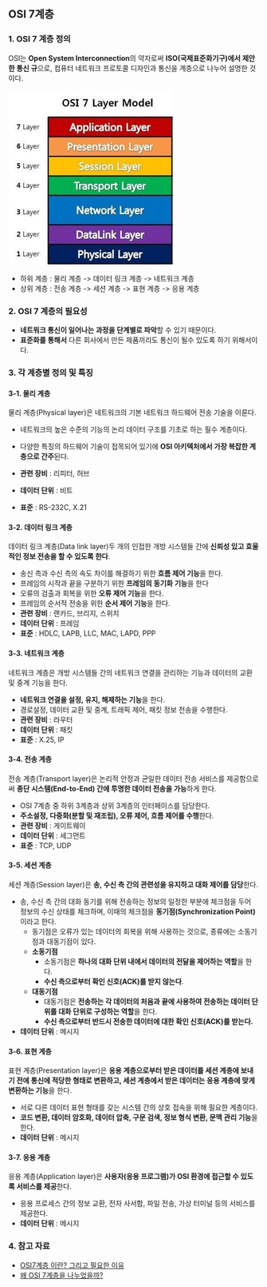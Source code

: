 
## OSI 7계층

### 1. OSI 7 계층 정의

OSI는 **Open System Interconnection**의 약자로써 **ISO(국제표준화기구)에서 제안한 통신 규**으로, 컴퓨터 네트워크 프로토콜 디자인과 통신을 계층으로 나누어 설명한 것이다.

![OSI7계층](https://raw.githubusercontent.com/zhsks528/TIL/master/Resource/OSI.PNG)

- 하위 계층 : 물리 계층 -> 데이터 링크 계층 -> 네트워크 계층
- 상위 계층 : 전송 계층 -> 세션 계층 -> 표현 계층 -> 응용 계층

### 2. OSI 7 계층의 필요성

- **네트워크 통신이 일어나는 과정을 단계별로 파악**할 수 있기 때문이다.
- **표준화를 통해서** 다른 회사에서 만든 제품끼리도 통신이 될수 있도록 하기 위해서이다.

### 3. 각 계층별 정의 및 특징

#### 3-1. 물리 계층

물리 계층(Physical layer)은 네트워크의 기본 네트워크 하드웨어 전송 기술을 이룬다.

- 네트워크의 높은 수준의 기능의 논리 데이터 구조를 기초로 하는 필수 계층이다.
- 다양한 특징의 하드웨어 기술이 접목되어 있기에 **OSI 아키텍처에서 가장 복잡한 계층으로 간주**된다.

- **관련 장비** : 리피터, 허브
- **데이터 단위** : 비트
- **표준** : RS-232C, X.21

#### 3-2. 데이터 링크 계층

데이터 링크 계층(Data link layer)두 개의 인접한 개방 시스템들 간에 **신뢰성 있고 효울적인 정보 전송을 할 수 있도록 한다**.

- 송신 측과 수신 측의 속도 차이를 해결하기 위한 **흐름 제어 기능**을 한다.
- 프레임의 시작과 끝을 구분하기 위한 **프레임의 동기화 기능**을 한다
- 오류의 검출과 회복을 위한 **오류 제어 기능**을 한다.
- 프레임의 순서적 전송을 위한 **순서 제어 기능**을 한다.
- **관련 장비** : 랜카드, 브리지, 스위치
- **데이터 단위** : 프레임
- **표준** : HDLC, LAPB, LLC, MAC, LAPD, PPP

#### 3-3. 네트워크 계층

네트워크 계층은 개방 시스템들 간의 네트워크 연결을 관리하는 기능과 데이터의 교환 및 중계 기능을 한다.

- **네트워크 연결을 설정, 유지, 해제하는 기능**을 한다.
- 경로설정, 데이터 교환 및 중계, 트래픽 제어, 패킷 정보 전송을 수행한다.
- **관련 장비** : 라우터
- **데이터 단위** : 패킷
- **표준** : X.25, IP

#### 3-4. 전송 계층 

전송 계층(Transport layer)은 논리적 안정과 균일한 데이터 전송 서비스를 제공함으로써 **종단 시스템(End-to-End) 간에 투명한 데이터 전송을 가능**하게 한다.

- OSI 7계층 중 하위 3계층과 상위 3계층의 인터페이스를 담당한다.
- **주소설정, 다중화(분할 및 재조립), 오류 제어, 흐름 제어를 수행**한다.
- **관련 장비** : 게이트웨이
- **데이터 단위** : 세그먼트
- **표준** : TCP, UDP

#### 3-5. 세션 계층

세션 계층(Session layer)은 **송, 수신 측 간의 관련성을 유지하고 대화 제어를 담당**한다.

- 송, 수신 측 간의 대화 동기를 위해 전송하는 정보의 일정한 부분에 체크점을 두어 정보의 수신 상태를 체크하며, 이때의 체크점을 **동기점(Synchronization Point)** 이라고 한다.
  - 동기점은 오류가 있는 데이터의 회복을 위해 사용하는 것으로, 종류에는 소동기점과 대동기점이 있다.
  - **소동기점**
    - 소동기점은 **하나의 대화 단위 내에서 데이터의 전달을 제어하는 역할**을 한다.
    - **수신 측으로부터 확인 신호(ACK)를 받지 않는다**.
  - **대동기점**
    - 대동기점은 **전송하는 각 데이터의 처음과 끝에 사용하여 전송하는 데이터 단위를 대화 단위로 구성하는 역할**을 한다.
    - **수신 측으로부터 반드시 전송한 데이터에 대한 확인 신호(ACK)를 받는다.**
- **데이터 단위** : 메시지

#### 3-6. 표현 계층

표현 계층(Presentation layer)은 **응용 계층으로부터 받은 데이터를 세션 계층에 보내기 전에 통신에 적당한 형태로 변환하고, 세션 계층에서 받은 데이터는 응용 계층에 맞게 변환하는 기능**을 한다.

- 서로 다른 데이터 표현 형태를 갖는 시스템 간의 상호 접속을 위해 필요한 계층이다.
- **코드 변환, 데이터 암호화, 데이터 압축, 구문 검색, 정보 형식 변환, 문맥 관리 기능**을 한다.
- **데이터 단위** : 메시지

#### 3-7. 응용 계층

응용 계층(Application layer)은 **사용자(응용 프로그램)가 OSI 환경에 접근할 수 있도록 서비스를 제공**한다.

- 응용 프로세스 간의 정보 교환, 전자 사서함, 파일 전송, 가상 터미널 등의 서비스를 제공한다.
- **데이터 단위** : 메시지

### 4. 참고 자료

- [OSI7계층 이란? 그리고 필요한 이유](https://eyeber4605.tistory.com/12)
- [왜 OSI 7계층을 나누었을까?](https://blockdmask.tistory.com/232)
